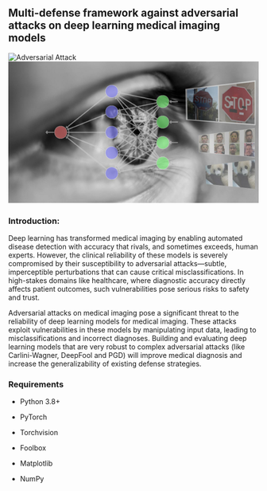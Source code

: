 ## Multi-defense framework against adversarial attacks on deep learning medical imaging models

![Adversarial Attack](file:///Picture1-DL.png)
![alt text](Picture1-DL-1.png)

### Introduction:
Deep learning has transformed medical imaging by enabling automated disease detection with accuracy that rivals, and sometimes exceeds, human experts. However, the clinical reliability of these models is severely compromised by their susceptibility to adversarial attacks—subtle, imperceptible perturbations that can cause critical misclassifications. In high-stakes domains like healthcare, where diagnostic accuracy directly affects patient outcomes, such vulnerabilities pose serious risks to safety and trust.

Adversarial attacks on medical imaging pose a significant threat to the reliability of deep learning models for medical imaging. These attacks exploit vulnerabilities in these models by manipulating input data, leading to misclassifications and incorrect diagnoses. Building and evaluating deep learning models that are very robust to complex adversarial attacks (like Carlini-Wagner, DeepFool and PGD) will improve medical diagnosis and increase the generalizability of existing defense strategies.

### Requirements
- Python 3.8+

- PyTorch

- Torchvision

- Foolbox

- Matplotlib

- NumPy